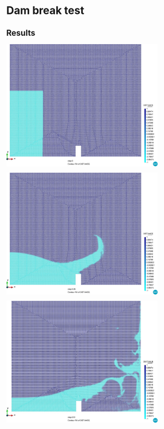 # Dam break test

## Results

<img
  src="data/1.jpg"
  width="400"
  title="Initial conditions">

<img
  src="data/2.jpg"
  width="400"
  title="Time = 0.25 sec">

<img
  src="data/3.jpg"
  width="400"
  title="Time = 0.5 sec">
